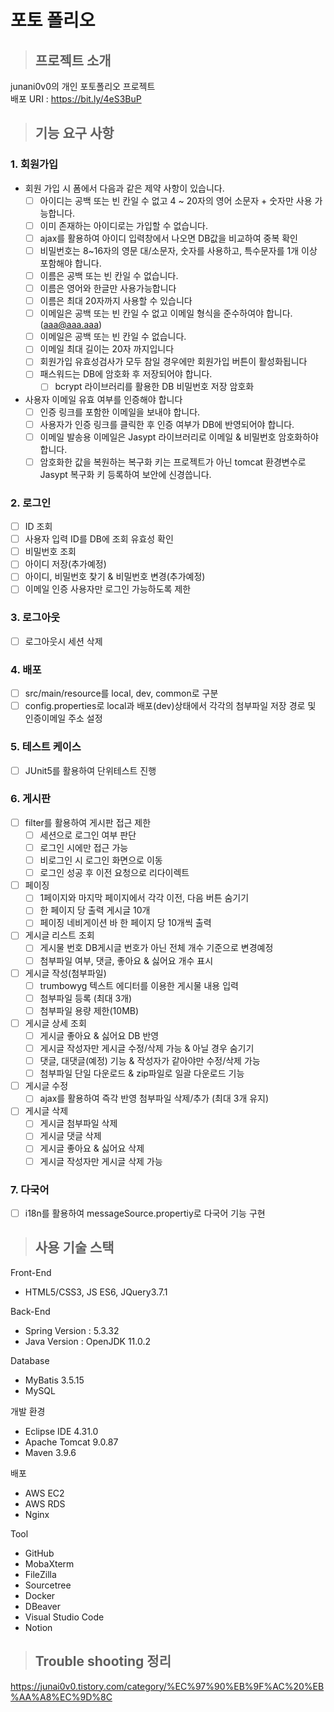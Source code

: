 # 포토 폴리오

> ## 프로젝트 소개
junani0v0의 개인 포토폴리오 프로젝트   
배포 URI : https://bit.ly/4eS3BuP



> ## 기능 요구 사항
### 1.	회원가입
  - 회원 가입 시 폼에서 다음과 같은 제약 사항이 있습니다.   
    - [ ] 아이디는 공백 또는 빈 칸일 수 없고 4 ~ 20자의 영어 소문자 + 숫자만 사용 가능합니다.
    - [ ] 이미 존재하는 아이디로는 가입할 수 없습니다.
    - [ ] ajax를 활용하여 아이디 입력창에서 나오면 DB값을 비교하여 중복 확인
    - [ ] 비밀번호는 8~16자의 영문 대/소문자, 숫자를 사용하고, 특수문자를 1개 이상 포함해야 합니다.
    - [ ] 이름은 공백 또는 빈 칸일 수 없습니다.
    - [ ] 이름은 영어와 한글만 사용가능합니다
    - [ ] 이름은 최대 20자까지 사용할 수 있습니다
    - [ ] 이메일은 공백 또는 빈 칸일 수 없고 이메일 형식을 준수하여야 합니다.(aaa@aaa.aaa)
    - [ ] 이메일은 공백 또는 빈 칸일 수 없습니다.
    - [ ] 이메일 최대 길이는 20자 까지입니다
    - [ ] 회원가입 유효성검사가 모두 참일 경우에만 회원가입 버튼이 활성화됩니다
    - [ ] 패스워드는 DB에 암호화 후 저장되어야 합니다.
      - [ ] bcrypt 라이브러리를 활용한 DB 비밀번호 저장 암호화 
  - 사용자 이메일 유효 여부를 인증해야 합니다
    - [ ] 인증 링크를 포함한 이메일을 보내야 합니다.
    - [ ] 사용자가 인증 링크를 클릭한 후 인증 여부가 DB에 반영되어야 합니다.
    - [ ]	이메일 발송용 이메일은 Jasypt 라이브러리로 이메일 & 비밀번호 암호화하야 합니다.
    - [ ]	암호화한 값을 복원하는 복구화 키는 프로젝트가 아닌 tomcat 환경변수로 Jasypt 복구화 키 등록하여 보안에 신경씁니다.
          
### 2.	로그인
  - [ ]	ID 조회
  - [ ]	사용자 입력 ID를 DB에 조회 유효성 확인
  - [ ]	비밀번호 조회
  - [ ]	아이디 저장(추가예정)
  - [ ]	아이디, 비밀번호 찾기 & 비밀번호 변경(추가예정)
  - [ ]	이메일 인증 사용자만 로그인 가능하도록 제한
        
### 3.	로그아웃
  - [ ]	로그아웃시 세션 삭제
        
### 4.	배포
  - [ ]	src/main/resource를 local, dev, common로 구분
  - [ ]	config.properties로 local과 배포(dev)상태에서 각각의 첨부파일 저장 경로 및 인증이메일 주소 설정
        
### 5.	테스트 케이스
  - [ ]	JUnit5를 활용하여 단위테스트 진행
        
### 6.	게시판
  - [ ]	filter를 활용하여 게시판 접근 제한
    - [ ]	세션으로 로그인 여부 판단
    - [ ]	로그인 시에만 접근 가능
    - [ ]	비로그인 시 로그인 화면으로 이동
    - [ ]	로그인 성공 후 이전 요청으로 리다이렉트
  - [ ]	페이징
    - [ ]	1페이지와 마지막 페이지에서 각각 이전, 다음 버튼 숨기기
    - [ ]	한 페이지 당 출력 게시글 10개
    - [ ]	페이징 네비게이션 바 한 페이지 당 10개씩 출력
  - [ ]	게시글 리스트 조회
    - [ ]	게시물 번호 DB게시글 번호가 아닌 전체 개수 기준으로 변경예정
    - [ ]	첨부파일 여부, 댓글, 좋아요 & 싫어요 개수 표시
  - [ ]	게시글 작성(첨부파일)
    - [ ]	trumbowyg 텍스트 에디터를 이용한 게시물 내용 입력
    - [ ]	첨부파일 등록 (최대 3개)
    - [ ]	첨부파일 용량 제한(10MB)
  - [ ]	게시글 상세 조회 
    - [ ]	게시글 좋아요 & 싫어요 DB 반영
    - [ ]	게시글 작성자만 게시글 수정/삭제 가능 & 아닐 경우 숨기기
    - [ ]	댓글, 대댓글(예정) 기능 & 작성자가 같아야만 수정/삭제 가능
    - [ ]	첨부파일 단일 다운로드 & zip파일로 일괄 다운로드 기능
  - [ ]	게시글 수정
    - [ ]	ajax를 활용하여 즉각 반영 첨부파일 삭제/추가 (최대 3개 유지)
  - [ ]	게시글 삭제
    - [ ]	게시글 첨부파일 삭제
    - [ ]	게시글 댓글 삭제
    - [ ]	게시글 좋아요 & 싫어요 삭제
    - [ ]	게시글 작성자만 게시글 삭제 가능
       
### 7. 다국어
 - [ ] i18n를 활용하여 messageSource.propertiy로 다국어 기능 구현


> ## 사용 기술 스택
  Front-End 
  - HTML5/CSS3, JS ES6, JQuery3.7.1 
  
  Back-End 
  - Spring Version : 5.3.32
  - Java Version : OpenJDK 11.0.2
  
  Database  
  - MyBatis 3.5.15
  - MySQL
  
  개발 환경 
  - Eclipse IDE 4.31.0
  - Apache Tomcat 9.0.87 
  - Maven 3.9.6
    
  배포
  - AWS EC2
  - AWS RDS
  - Nginx
  
  Tool
  - GitHub
  - MobaXterm
  - FileZilla
  - Sourcetree
  - Docker
  - DBeaver
  - Visual Studio Code
  - Notion
    
> ## Trouble shooting 정리
https://junai0v0.tistory.com/category/%EC%97%90%EB%9F%AC%20%EB%AA%A8%EC%9D%8C
